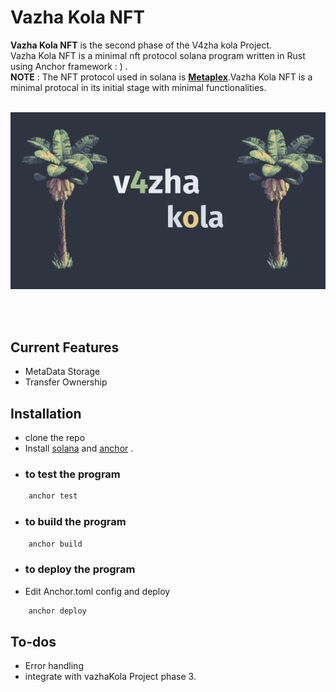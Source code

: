 # Vazha Kola NFT

**Vazha Kola NFT** is the second phase of the V4zha kola Project.<br>
Vazha Kola NFT is a minimal nft protocol solana program written in Rust using Anchor framework : ) .<br>
**NOTE** : The NFT protocol used in solana is [**Metaplex**](https://www.metaplex.com/).Vazha Kola NFT is a minimal protocal in its initial stage with minimal functionalities.
<br><br>

![v4zha](assets/vazha_kola.png)

<br><br>

## Current Features
- MetaData Storage<br>
- Transfer Ownership<br>

## Installation
- clone the repo<br>
- Install  [solana](https://github.com/solana-labs/solana)  and [anchor](https://github.com/project-serum/anchor) .
- ### to test the program ###
```bash
    anchor test 
```
- ### to build the program ### 
```bash
    anchor build
```
- ### to deploy the program ###
- Edit Anchor.toml config and deploy 
```bash
    anchor deploy
```

## To-dos
- Error handling
- integrate with vazhaKola Project phase 3.

